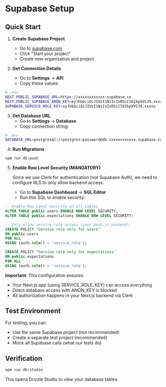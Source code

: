 # Supabase Setup

## Quick Start

1. **Create Supabase Project**
   - Go to [supabase.com](https://supabase.com)
   - Click "Start your project"
   - Create new organization and project

2. **Get Connection Details**
   - Go to **Settings** → **API**
   - Copy these values:

```bash
# .env
NEXT_PUBLIC_SUPABASE_URL=https://xxxxxxxxxxxx.supabase.co
NEXT_PUBLIC_SUPABASE_ANON_KEY=eyJhbGciOiJIUzI1NiIsInR5cCI6IkpXVCJ9.xxxxx
SUPABASE_SERVICE_ROLE_KEY=eyJhbGciOiJIUzI1NiIsInR5cCI6IkpXVCJ9.xxxxx
```

3. **Get Database URL**
   - Go to **Settings** → **Database**
   - Copy connection string:

```bash
# .env
DATABASE_URL=postgresql://postgres:password@db.xxxxxxxxxxxx.supabase.co:5432/postgres
```

4. **Run Migrations**
```bash
npm run db:push
```

5. **Enable Row Level Security (MANDATORY)**
   
   Since we use Clerk for authentication (not Supabase Auth), we need to configure RLS to only allow backend access:
   
   - Go to **Supabase Dashboard** → **SQL Editor**
   - Run this SQL to enable security:

```sql
-- Enable Row Level Security on all tables
ALTER TABLE public.users ENABLE ROW LEVEL SECURITY;
ALTER TABLE public.expectations ENABLE ROW LEVEL SECURITY;

-- Only allow service role access (your Next.js backend)
CREATE POLICY "Service role only for users" 
ON public.users 
FOR ALL 
USING (auth.role() = 'service_role');

CREATE POLICY "Service role only for expectations" 
ON public.expectations 
FOR ALL 
USING (auth.role() = 'service_role');
```

   **Important**: This configuration ensures:
   - Your Next.js app (using SERVICE_ROLE_KEY) can access everything
   - Direct database access with ANON_KEY is blocked
   - All authorization happens in your Next.js backend via Clerk

## Test Environment

For testing, you can:
- Use the same Supabase project (not recommended)
- Create a separate test project (recommended)
- Mock all Supabase calls (what our tests do)

## Verification

```bash
npm run db:studio
```

This opens Drizzle Studio to view your database tables.